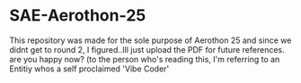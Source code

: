 # SAE-Aerothon-25
This repository was made for the sole purpose of Aerothon 25 and since we didnt get to round 2, I figured..Ill just upload the PDF for future references.
are you happy now?
(to the person who's reading this, I'm referring to an Entitiy whos a self proclaimed 'Vibe Coder'
